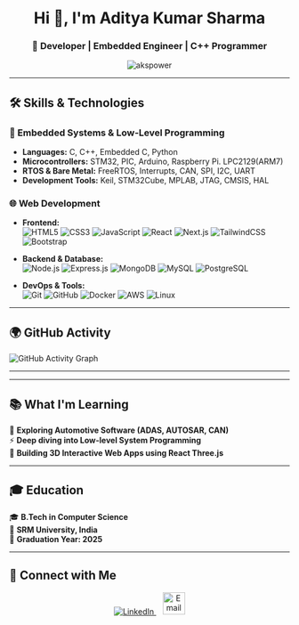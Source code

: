 <h1 align="center">Hi 👋, I'm Aditya Kumar Sharma</h1>
<h3 align="center">🚀 Developer | Embedded Engineer | C++ Programmer</h3>

<p align="center">
  <img src="https://komarev.com/ghpvc/?username=akspower&label=Profile%20views&color=0e75b6&style=flat" alt="akspower" />
</p>

---

## 🛠️ **Skills & Technologies**

### 🔌 Embedded Systems & Low-Level Programming
- **Languages:** C, C++, Embedded C, Python  
- **Microcontrollers:** STM32, PIC, Arduino, Raspberry Pi. LPC2129(ARM7)  
- **RTOS & Bare Metal:** FreeRTOS, Interrupts, CAN, SPI, I2C, UART  
- **Development Tools:** Keil, STM32Cube, MPLAB, JTAG, CMSIS, HAL  

### 🌐 Web Development
- **Frontend:**  
  ![HTML5](https://skillicons.dev/icons?i=html) ![CSS3](https://skillicons.dev/icons?i=css) 
  ![JavaScript](https://skillicons.dev/icons?i=js) ![React](https://skillicons.dev/icons?i=react) 
  ![Next.js](https://skillicons.dev/icons?i=nextjs) ![TailwindCSS](https://skillicons.dev/icons?i=tailwind) 
  ![Bootstrap](https://skillicons.dev/icons?i=bootstrap)  

- **Backend & Database:**  
  ![Node.js](https://skillicons.dev/icons?i=nodejs) ![Express.js](https://skillicons.dev/icons?i=express) 
  ![MongoDB](https://skillicons.dev/icons?i=mongodb) ![MySQL](https://skillicons.dev/icons?i=mysql) 
  ![PostgreSQL](https://skillicons.dev/icons?i=postgres)  

- **DevOps & Tools:**  
  ![Git](https://skillicons.dev/icons?i=git) ![GitHub](https://skillicons.dev/icons?i=github) 
  ![Docker](https://skillicons.dev/icons?i=docker) ![AWS](https://skillicons.dev/icons?i=aws) 
  ![Linux](https://skillicons.dev/icons?i=linux)   

---

## 🌍 **GitHub Activity**
![GitHub Activity Graph](https://github-readme-activity-graph.vercel.app/graph?username=akspower&theme=radical)

---

---

## 📚 **What I'm Learning**
🚗 **Exploring Automotive Software (ADAS, AUTOSAR, CAN)**  
⚡ **Deep diving into Low-level System Programming**  
🎨 **Building 3D Interactive Web Apps using React Three.js**  

---

## 🎓 **Education**
🎓 **B.Tech in Computer Science**  
🏫 **SRM University, India**  
📅 **Graduation Year: 2025**

---

## 🔗 **Connect with Me**
<p align="center">
  <a href="https://linkedin.com/in/aditya-kumar-sharma-73447621a" target="blank">
    <img src="https://skillicons.dev/icons?i=linkedin" alt="LinkedIn" />
  </a>
  &nbsp;&nbsp;
  <a href="mailto:adityakumarsharmapower@gmail.com">
    <img src="https://upload.wikimedia.org/wikipedia/commons/4/4e/Gmail_Icon.png" alt="Email" height="40" width="40"/>
  </a>
</p>
